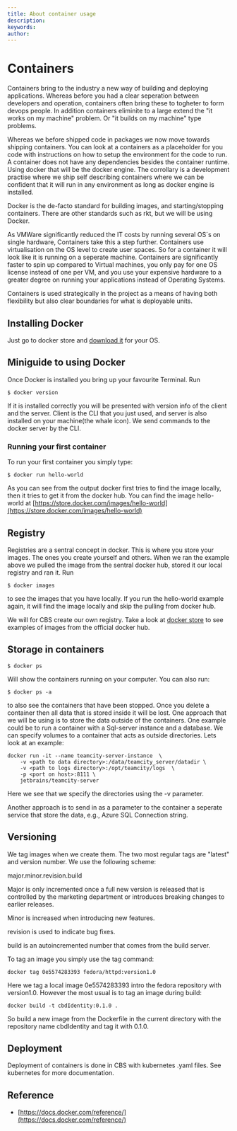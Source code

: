 ```yaml
---
title: About container usage
description: 
keywords: 
author: 
---
```

# Containers

Containers bring to the industry a new way of building and deploying applications. Whereas before you had a clear seperation between developers and operation, containers often bring these to togheter to form devops people. In addition containers eliminite to a large extend the "it works on my machine" problem. Or "it builds on my machine" type problems.

Whereas we before shipped code in packages we now move towards shipping containers. You can look at a containers as a placeholder for you code with instructions on how to setup the environment for the code to run. A container does not have any dependencies besides the container runtime. Using docker that will be the docker engine. The corrollary is a development practise where we ship self describing containers where we can be confident that it will run in any environment as long as docker engine is installed.

Docker is the de-facto standard for building images, and starting/stopping containers. There are other standards such as rkt, but we will be using Docker.

As VMWare significantly reduced the IT costs by running several OS´s on single hardware, Containers take this a step further. Containers use virtualisation on the OS level to create user spaces. So for a container it will look like it is running on a seperate machine. Containers are significantly faster to spin up compared to Virtual machines, you only pay for one OS license instead of one per VM, and you use your expensive hardware to a greater degree on running your applications instead of Operating Systems.

Containers is used strategically in the project as a means of having both flexibility but also clear boundaries for what is deployable units.

## Installing Docker

Just go to docker store and [download it](https://store.docker.com/search?type=edition&offering=community) for your OS.

## Miniguide to using Docker

Once Docker is installed you bring up your favourite Terminal. Run

```
$ docker version
```

If it is installed correctly you will be presented with version info of the client and the server. Client is the CLI that you just used, and server is also installed on your machine(the whale icon). We send commands to the docker server by the CLI.

### Running your first container

To run your first container you simply type:

```
$ docker run hello-world
```

As you can see from the output docker first tries to find the image locally, then it tries to get it from the docker hub. You can find the image hello-world at [https://store.docker.com/images/hello-world](https://store.docker.com/images/hello-world)

## Registry

Registries are a sentral concept in docker. This is where you store your images. The ones you create yourself and others. When we ran the example above we pulled the image from the sentral docker hub, stored it our local registry and ran it. Run

```
$ docker images
```

to see the images that you have locally. If you run the hello-world example again, it will find the image locally and skip the pulling from docker hub.

We will for CBS create our own registry. Take a look at [docker store](https://store.docker.com/search?source=verified&type=image) to see examples of images from the official docker hub.

## Storage in containers

```
$ docker ps
```

Will show the containers running on your computer. You can also run:

```
$ docker ps -a
```

to also see the containers that have been stopped. Once you delete a container then all data that is stored inside it will be lost. One approach that we will be using is to store the data outside of the containers. One example could be to run a container with a Sql-server instance and a database. We can specify volumes to a container that acts as outside directories. Lets look at an example:

```
docker run -it --name teamcity-server-instance  \
    -v <path to data directory>:/data/teamcity_server/datadir \
    -v <path to logs directory>:/opt/teamcity/logs  \
    -p <port on host>:8111 \
    jetbrains/teamcity-server  
```

Here we see that we specify the directories using the -v parameter.

Another approach is to send in as a parameter to the container a seperate service that store the data, e.g., Azure SQL Connection string.

## Versioning

We tag images when we create them. The two most regular tags are "latest" and version number. We use the following scheme:

major.minor.revision.build

Major is only incremented once a full new version is released that is controlled by the marketing department or introduces breaking changes to earlier releases.

Minor is increased when introducing new features.

revision is used to indicate bug fixes.

build is an autoincremented number that comes from the build server.

To tag an image you simply use the tag command:

```
docker tag 0e5574283393 fedora/httpd:version1.0 
```

Here we tag a local image 0e5574283393 intro the fedora repository with version1.0. However the most usual is to tag an image during build:

```
docker build -t cbdIdentity:0.1.0 .
```

So build a new image from the Dockerfile in the current directory with the repository name cbdIdentity and tag it with 0.1.0.

## Deployment

Deployment of containers is done in CBS with kubernetes .yaml files. See kubernetes for more documentation.

## Reference

* [https://docs.docker.com/reference/](https://docs.docker.com/reference/)